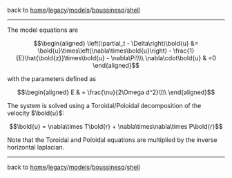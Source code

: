 back to [home](/)/[legacy](/legacy)/[models](/legacy/models)/[boussinesq](/legacy/models/boussinesq)/[shell](/legacy/models/boussinesq/shell)

---

The model equations are
```math
\begin{aligned}
\left(\partial_t - \Delta\right)\bold{u} &= \bold{u}\times\left(\nabla\times\bold{u}\right) - \frac{1}{E}\hat{\bold{z}}\times\bold{u} - \nabla\Pi\\\\
\nabla\cdot\bold{u} & =0
\end{aligned}
```

with the parameters defined as
```math
\begin{aligned}
E & = \frac{\nu}{2\Omega d^2}\\\\
\end{aligned}
```

The system is solved using a Toroidal/Poloidal decomposition of the velocity $`\bold{u}`$:
```math
\bold{u} = \nabla\times T\bold{r} + \nabla\times\nabla\times P\bold{r}
```

Note that the Toroidal and Poloidal equations are multiplied by the inverse horizontal laplacian.

---

back to [home](/)/[legacy](/legacy)/[models](/legacy/models)/[boussinesq](/legacy/models/boussinesq)/[shell](/legacy/models/boussinesq/shell)
